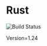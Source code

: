 # Rust

![Build Status](https://travis-ci.org/cyber-dojo-languages/rust.svg?branch=master)

Version=1.24
